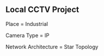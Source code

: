 ## Local CCTV Project

Place = Industrial


Camera Type = IP


Network Architecture = Star Topology



